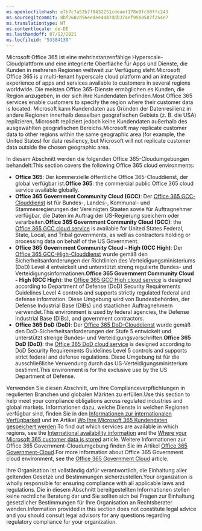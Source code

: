 ```yaml
---
ms.openlocfilehash: e7b7c7a52b7f9432251cdeaef178e9fc58ffc243
ms.sourcegitcommit: 8bf2602d56eedee4447ddb374ef95b0587f254e7
ms.translationtype: HT
ms.contentlocale: de-DE
ms.lasthandoff: 07/12/2021
ms.locfileid: "53384139"
---
```

<!-- This file is a part of all Office 365 compliance offering topics. Please coordinate with Robert Mazzoli (robmazz) for any changes.-->

<span data-ttu-id="f1eb7-101">Microsoft Office 365 ist eine mehrinstanzenfähige Hyperscale-Cloudplattform und eine integrierte Oberfläche für Apps und Dienste, die Kunden in mehreren Regionen weltweit zur Verfügung steht.</span><span class="sxs-lookup"><span data-stu-id="f1eb7-101">Microsoft Office 365 is a multi-tenant hyperscale cloud platform and an integrated experience of apps and services available to customers in several regions worldwide.</span></span> <span data-ttu-id="f1eb7-102">Die meisten Office 365-Dienste ermöglichen es Kunden, die Region anzugeben, in der sich ihre Kundendaten befinden.</span><span class="sxs-lookup"><span data-stu-id="f1eb7-102">Most Office 365 services enable customers to specify the region where their customer data is located.</span></span> <span data-ttu-id="f1eb7-103">Microsoft kann Kundendaten aus Gründen der Datenresilienz in andere Regionen innerhalb desselben geografischen Gebiets (z. B. die USA) replizieren, Microsoft repliziert jedoch keine Kundendaten außerhalb des ausgewählten geografischen Bereichs.</span><span class="sxs-lookup"><span data-stu-id="f1eb7-103">Microsoft may replicate customer data to other regions within the same geographic area (for example, the United States) for data resiliency, but Microsoft will not replicate customer data outside the chosen geographic area.</span></span>

<span data-ttu-id="f1eb7-104">In diesem Abschnitt werden die folgenden Office 365-Cloudumgebungen behandelt:</span><span class="sxs-lookup"><span data-stu-id="f1eb7-104">This section covers the following Office 365 cloud environments:</span></span>

- <span data-ttu-id="f1eb7-105">**Office 365**: Der kommerzielle öffentliche Office 365-Clouddienst, der global verfügbar ist.</span><span class="sxs-lookup"><span data-stu-id="f1eb7-105">**Office 365**: the commercial public Office 365 cloud service available globally.</span></span>
- <span data-ttu-id="f1eb7-106">**Office 365 Government Community Cloud (GCC)**: Der [Office 365 GCC-Clouddienst](/office365/servicedescriptions/office-365-platform-service-description/office-365-us-government/gcc) ist für Bundes-, Landes-, Kommunal- und Stammesregierungen der Vereinigten Staaten sowie für Auftragnehmer verfügbar, die Daten im Auftrag der US-Regierung speichern oder verarbeiten.</span><span class="sxs-lookup"><span data-stu-id="f1eb7-106">**Office 365 Government Community Cloud (GCC)**: the [Office 365 GCC cloud service](/office365/servicedescriptions/office-365-platform-service-description/office-365-us-government/gcc) is available for United States Federal, State, Local, and Tribal governments, as well as contractors holding or processing data on behalf of the US Government.</span></span>
- <span data-ttu-id="f1eb7-107">**Office 365 Government Community Cloud – High (GCC High)**: Der [Office 365 GCC-High-Clouddienst](/office365/servicedescriptions/office-365-platform-service-description/office-365-us-government/gcc-high-and-dod) wurde gemäß den Sicherheitsanforderungen der Richtlinien des Verteidigungsministeriums (DoD) Level 4 entwickelt und unterstützt streng regulierte Bundes- und Verteidigungsinformationen.</span><span class="sxs-lookup"><span data-stu-id="f1eb7-107">**Office 365 Government Community Cloud - High (GCC High)**: the [Office 365 GCC High cloud service](/office365/servicedescriptions/office-365-platform-service-description/office-365-us-government/gcc-high-and-dod) is designed according to Department of Defense (DoD) Security Requirements Guidelines Level 4 controls and supports strictly regulated federal and defense information.</span></span> <span data-ttu-id="f1eb7-108">Diese Umgebung wird von Bundesbehörden, der Defense Industrial Base (DIBs) und staatlichen Auftragnehmern verwendet.</span><span class="sxs-lookup"><span data-stu-id="f1eb7-108">This environment is used by federal agencies, the Defense Industrial Base (DIBs), and government contractors.</span></span>
- <span data-ttu-id="f1eb7-109">**Office 365 DoD (DoD)**: Der [Office 365 DoD-Clouddienst](/office365/servicedescriptions/office-365-platform-service-description/office-365-us-government/gcc-high-and-dod) wurde gemäß den DoD-Sicherheitsanforderungen der Stufe 5 entwickelt und unterstützt strenge Bundes- und Verteidigungsvorschriften.</span><span class="sxs-lookup"><span data-stu-id="f1eb7-109">**Office 365 DoD (DoD)**: the [Office 365 DoD cloud service](/office365/servicedescriptions/office-365-platform-service-description/office-365-us-government/gcc-high-and-dod) is designed according to DoD Security Requirements Guidelines Level 5 controls and supports strict federal and defense regulations.</span></span> <span data-ttu-id="f1eb7-110">Diese Umgebung ist für die ausschließliche Verwendung durch das US-Verteidigungsministerium bestimmt.</span><span class="sxs-lookup"><span data-stu-id="f1eb7-110">This environment is for the exclusive use by the US Department of Defense.</span></span>

<span data-ttu-id="f1eb7-111">Verwenden Sie diesen Abschnitt, um Ihre Complianceverpflichtungen in regulierten Branchen und globalen Märkten zu erfüllen.</span><span class="sxs-lookup"><span data-stu-id="f1eb7-111">Use this section to help meet your compliance obligations across regulated industries and global markets.</span></span> <span data-ttu-id="f1eb7-112">Informationen dazu, welche Dienste in welchen Regionen verfügbar sind, finden Sie in den [Informationen zur internationalen Verfügbarkeit](https://products.office.com/business/international-availability) und im Artikel [Wo Ihre Microsoft 365 Kundendaten gespeichert werden](/microsoft-365/enterprise/o365-data-locations).</span><span class="sxs-lookup"><span data-stu-id="f1eb7-112">To find out which services are available in which regions, see the [International availability information](https://products.office.com/business/international-availability) and the [Where your Microsoft 365 customer data is stored](/microsoft-365/enterprise/o365-data-locations) article.</span></span> <span data-ttu-id="f1eb7-113">Weitere Informationen zur Office 365 Government-Cloudumgebung finden Sie im Artikel [Office 365 Government-Cloud](/office365/servicedescriptions/office-365-platform-service-description/office-365-us-government/office-365-us-government).</span><span class="sxs-lookup"><span data-stu-id="f1eb7-113">For more information about Office 365 Government cloud environment, see the [Office 365 Government Cloud](/office365/servicedescriptions/office-365-platform-service-description/office-365-us-government/office-365-us-government) article.</span></span>

<span data-ttu-id="f1eb7-114">Ihre Organisation ist vollständig dafür verantwortlich, die Einhaltung aller geltenden Gesetze und Bestimmungen sicherzustellen.</span><span class="sxs-lookup"><span data-stu-id="f1eb7-114">Your organization is wholly responsible for ensuring compliance with all applicable laws and regulations.</span></span> <span data-ttu-id="f1eb7-115">Die in diesem Abschnitt bereitgestellten Informationen stellen keine rechtliche Beratung dar und Sie sollten sich bei Fragen zur Einhaltung gesetzlicher Bestimmungen für Ihre Organisation an Rechtsberater wenden.</span><span class="sxs-lookup"><span data-stu-id="f1eb7-115">Information provided in this section does not constitute legal advice and you should consult legal advisors for any questions regarding regulatory compliance for your organization.</span></span>
